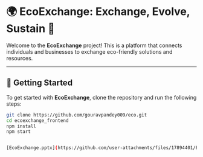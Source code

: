 # 🌍 EcoExchange: Exchange, Evolve, Sustain 🌱

Welcome to the **EcoExchange** project! This is a platform that connects individuals and businesses to exchange eco-friendly solutions and resources.

---

## 🚀 Getting Started

To get started with **EcoExchange**, clone the repository and run the following steps:

```bash
git clone https://github.com/gouravpandey009/eco.git
cd ecoexchange_frontend
npm install
npm start


[EcoExchange.pptx](https://github.com/user-attachments/files/17894401/EcoExchange.pptx)
